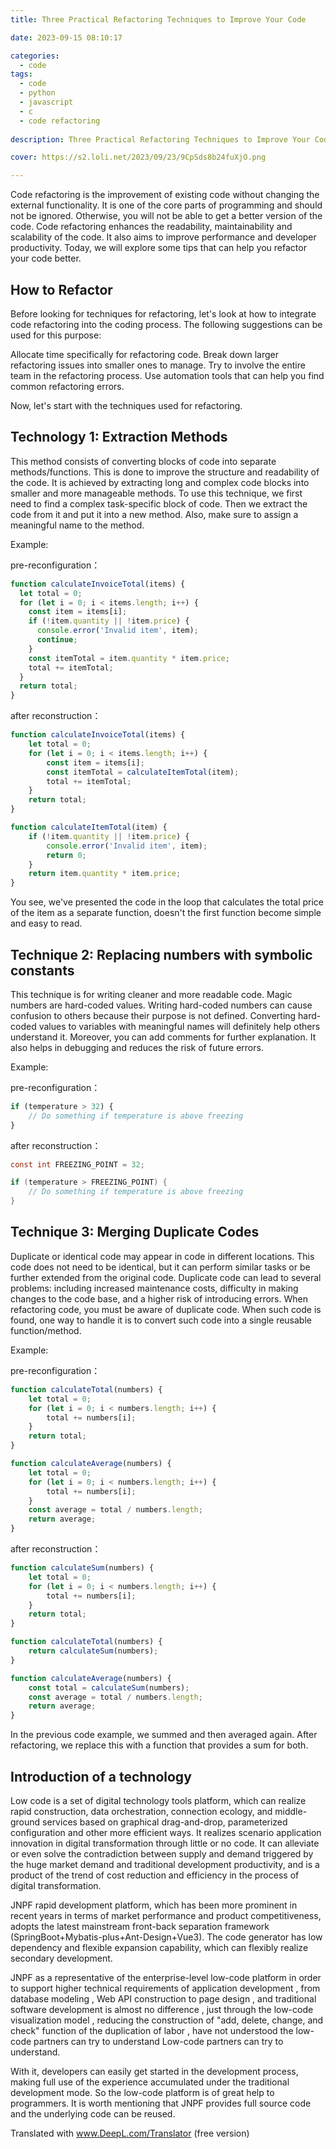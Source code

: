 ```yaml
---
title: Three Practical Refactoring Techniques to Improve Your Code

date: 2023-09-15 08:10:17

categories:
  - code
tags:
  - code
  - python
  - javascript
  - c
  - code refactoring
  
description: Three Practical Refactoring Techniques to Improve Your Code,This article will take you through how to refactor your code more efficiently and increase your productivity.

cover: https://s2.loli.net/2023/09/23/9CpSds8b24fuXjO.png

---
```




Code refactoring is the improvement of existing code without changing the external functionality. It is one of the core parts of programming and should not be ignored. Otherwise, you will not be able to get a better version of the code. Code refactoring enhances the readability, maintainability and scalability of the code. It also aims to improve performance and developer productivity. Today, we will explore some tips that can help you refactor your code better.

## How to Refactor

Before looking for techniques for refactoring, let's look at how to integrate code refactoring into the coding process. The following suggestions can be used for this purpose:

Allocate time specifically for refactoring code.
Break down larger refactoring issues into smaller ones to manage.
Try to involve the entire team in the refactoring process.
Use automation tools that can help you find common refactoring errors.

Now, let's start with the techniques used for refactoring.

## Technology 1: Extraction Methods

This method consists of converting blocks of code into separate methods/functions. This is done to improve the structure and readability of the code. It is achieved by extracting long and complex code blocks into smaller and more manageable methods. To use this technique, we first need to find a complex task-specific block of code. Then we extract the code from it and put it into a new method. Also, make sure to assign a meaningful name to the method.

Example:

pre-reconfiguration：
```javascript
function calculateInvoiceTotal(items) {
  let total = 0;
  for (let i = 0; i < items.length; i++) {
    const item = items[i];
    if (!item.quantity || !item.price) {
      console.error('Invalid item', item);
      continue;
    }
    const itemTotal = item.quantity * item.price;
    total += itemTotal;
  }
  return total;
}
```
after reconstruction：

```javascript
function calculateInvoiceTotal(items) {
    let total = 0;
    for (let i = 0; i < items.length; i++) {
        const item = items[i];
        const itemTotal = calculateItemTotal(item);
        total += itemTotal;
    }
    return total;
}

function calculateItemTotal(item) {
    if (!item.quantity || !item.price) {
        console.error('Invalid item', item);
        return 0;
    }
    return item.quantity * item.price;
}
```

You see, we've presented the code in the loop that calculates the total price of the item as a separate function, doesn't the first function become simple and easy to read.

## Technique 2: Replacing numbers with symbolic constants

This technique is for writing cleaner and more readable code. Magic numbers are hard-coded values. Writing hard-coded numbers can cause confusion to others because their purpose is not defined. Converting hard-coded values to variables with meaningful names will definitely help others understand it. Moreover, you can add comments for further explanation. It also helps in debugging and reduces the risk of future errors.

Example:

pre-reconfiguration：
```javascript
if (temperature > 32) {
    // Do something if temperature is above freezing
}
```

after reconstruction：

```c
const int FREEZING_POINT = 32;

if (temperature > FREEZING_POINT) {
    // Do something if temperature is above freezing
}
```

## Technique 3: Merging Duplicate Codes

Duplicate or identical code may appear in code in different locations. This code does not need to be identical, but it can perform similar tasks or be further extended from the original code. Duplicate code can lead to several problems: including increased maintenance costs, difficulty in making changes to the code base, and a higher risk of introducing errors. When refactoring code, you must be aware of duplicate code. When such code is found, one way to handle it is to convert such code into a single reusable function/method.

Example:

pre-reconfiguration：

```javascript
function calculateTotal(numbers) {
    let total = 0;
    for (let i = 0; i < numbers.length; i++) {
        total += numbers[i];
    }
    return total;
}

function calculateAverage(numbers) {
    let total = 0;
    for (let i = 0; i < numbers.length; i++) {
        total += numbers[i];
    }
    const average = total / numbers.length;
    return average;
}
```

after reconstruction：

```javascript
function calculateSum(numbers) {
    let total = 0;
    for (let i = 0; i < numbers.length; i++) {
        total += numbers[i];
    }
    return total;
}

function calculateTotal(numbers) {
    return calculateSum(numbers);
}

function calculateAverage(numbers) {
    const total = calculateSum(numbers);
    const average = total / numbers.length;
    return average;
}
```

In the previous code example, we summed and then averaged again. After refactoring, we replace this with a function that provides a sum for both.

## Introduction of a technology

Low code is a set of digital technology tools platform, which can realize rapid construction, data orchestration, connection ecology, and middle-ground services based on graphical drag-and-drop, parameterized configuration and other more efficient ways. It realizes scenario application innovation in digital transformation through little or no code. It can alleviate or even solve the contradiction between supply and demand triggered by the huge market demand and traditional development productivity, and is a product of the trend of cost reduction and efficiency in the process of digital transformation.

JNPF rapid development platform, which has been more prominent in recent years in terms of market performance and product competitiveness, adopts the latest mainstream front-back separation framework (SpringBoot+Mybatis-plus+Ant-Design+Vue3). The code generator has low dependency and flexible expansion capability, which can flexibly realize secondary development.

JNPF as a representative of the enterprise-level low-code platform in order to support higher technical requirements of application development , from database modeling , Web API construction to page design , and traditional software development is almost no difference , just through the low-code visualization model , reducing the construction of "add, delete, change, and check" function of the duplication of labor , have not understood the low-code partners can try to understand Low-code partners can try to understand.

With it, developers can easily get started in the development process, making full use of the experience accumulated under the traditional development mode. So the low-code platform is of great help to programmers. It is worth mentioning that JNPF provides full source code and the underlying code can be reused.

Translated with www.DeepL.com/Translator (free version)



